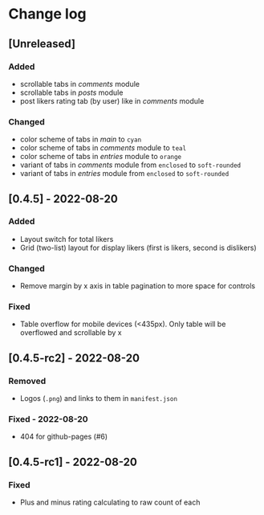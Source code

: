 # Change log

## [Unreleased]

### Added

- scrollable tabs in _comments_ module
- scrollable tabs in _posts_ module
- post likers rating tab (by user) like in _comments_ module

### Changed

- color scheme of tabs in _main_ to `cyan`
- color scheme of tabs in _comments_ module to `teal`
- color scheme of tabs in _entries_ module to `orange`
- variant of tabs in _comments_ module from `enclosed` to `soft-rounded`
- variant of tabs in _entries_ module from `enclosed` to `soft-rounded`

## [0.4.5] - 2022-08-20

### Added

- Layout switch for total likers
- Grid (two-list) layout for display likers (first is likers, second is dislikers)

### Changed

- Remove margin by x axis in table pagination to more space for controls

### Fixed

- Table overflow for mobile devices (<435px). Only table will be overflowed and scrollable by x

## [0.4.5-rc2] - 2022-08-20

### Removed

- Logos (`.png`) and links to them in `manifest.json`

### Fixed - 2022-08-20

- 404 for github-pages (#6)

## [0.4.5-rc1] - 2022-08-20

### Fixed

- Plus and minus rating calculating to raw count of each
